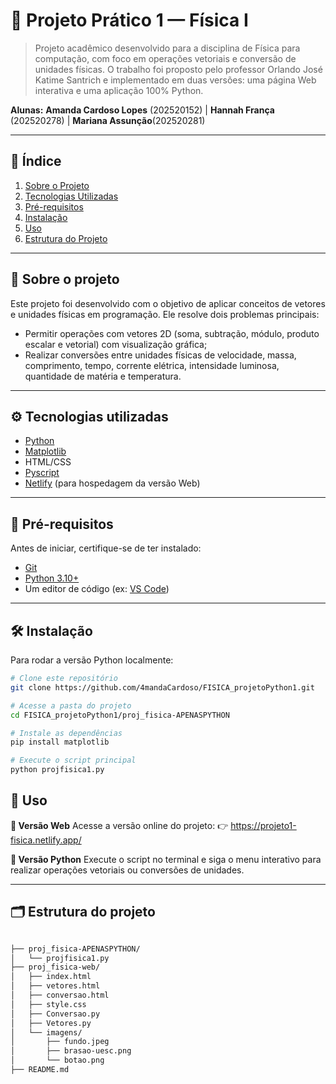 # 📘 Projeto Prático 1 — Física I

> Projeto acadêmico desenvolvido para a disciplina de Física para computação, com foco em operações vetoriais e conversão de unidades físicas. O trabalho foi proposto pelo professor Orlando José Katime Santrich e implementado em duas versões: uma página Web interativa e uma aplicação 100% Python.

**Alunas:**
**Amanda Cardoso Lopes** (202520152) | **Hannah França** (202520278) | **Mariana Assunção**(202520281)

---

## 🧩 Índice

1. [Sobre o Projeto](#-Sobre-o-projeto)
2. [Tecnologias Utilizadas](#-Tecnologias-utilizadas)
3. [Pré-requisitos](#-Pré-requisitos)
4. [Instalação](#-Instalação)
5. [Uso](#-Uso)
6. [Estrutura do Projeto](#-Estrutura-do-projeto)

---

## 📖 Sobre o projeto

Este projeto foi desenvolvido com o objetivo de aplicar conceitos de vetores e unidades físicas em programação. Ele resolve dois problemas principais:

- Permitir operações com vetores 2D (soma, subtração, módulo, produto escalar e vetorial) com visualização gráfica;
- Realizar conversões entre unidades físicas de velocidade, massa, comprimento, tempo, corrente elétrica, intensidade luminosa, quantidade de matéria e temperatura.


---

## ⚙️ Tecnologias utilizadas

- [Python](https://www.python.org/)
- [Matplotlib](https://matplotlib.org/)
- HTML/CSS
- [Pyscript](https://pyscript.net/)
- [Netlify](https://www.netlify.com/) (para hospedagem da versão Web)

---

## 🧾 Pré-requisitos

Antes de iniciar, certifique-se de ter instalado:

- [Git](https://git-scm.com/)
- [Python 3.10+](https://www.python.org/downloads/)
- Um editor de código (ex: [VS Code](https://code.visualstudio.com/))

---

## 🛠️ Instalação

Para rodar a versão Python localmente:

```bash
# Clone este repositório
git clone https://github.com/4mandaCardoso/FISICA_projetoPython1.git

# Acesse a pasta do projeto
cd FISICA_projetoPython1/proj_fisica-APENASPYTHON

# Instale as dependências
pip install matplotlib

# Execute o script principal
python projfisica1.py
```

## 🚀 Uso

**🔹 Versão Web**
Acesse a versão online do projeto: 👉 https://projeto1-fisica.netlify.app/

**🔹 Versão Python**
Execute o script no terminal e siga o menu interativo para realizar operações vetoriais ou conversões de unidades.

---

## 🗂️ Estrutura do projeto

```bash

├── proj_fisica-APENASPYTHON/
│   └── projfisica1.py
├── proj_fisica-web/
│   ├── index.html
│   ├── vetores.html
│   ├── conversao.html
│   ├── style.css
│   ├── Conversao.py
│   ├── Vetores.py
│   └── imagens/
│       ├── fundo.jpeg
│       ├── brasao-uesc.png
│       └── botao.png
├── README.md

```




